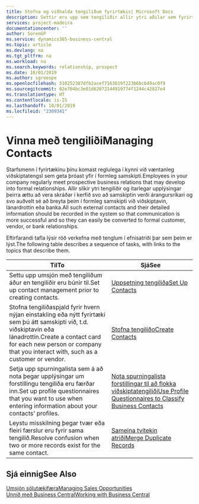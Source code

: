```yaml
---
title: Stofna og viðhalda tengiliðum fyrirtækis| Microsoft Docs
description: Settir eru upp sem tengiliðir allir ytri aðilar sem fyrirtækið hefur viðskiptatengsl við (til dæmis viðföng, viðskiptamenn, lánadrottnar og ráðgjafar).
services: project-madeira
documentationcenter: ''
author: SorenGP
ms.service: dynamics365-business-central
ms.topic: article
ms.devlang: na
ms.tgt_pltfrm: na
ms.workload: na
ms.search.keywords: relationship, prospect
ms.date: 10/01/2019
ms.author: sgroespe
ms.openlocfilehash: 510252387dfb2acef7163819f223b6bcb49ac0f9
ms.sourcegitcommit: 02e704bc3e01d62072144919774f1244c42827e4
ms.translationtype: HT
ms.contentlocale: is-IS
ms.lasthandoff: 10/01/2019
ms.locfileid: "2309341"
---
```

# <a name="managing-contacts"></a><span data-ttu-id="0c75c-103">Vinna með tengiliði</span><span class="sxs-lookup"><span data-stu-id="0c75c-103">Managing Contacts</span></span>
<span data-ttu-id="0c75c-104">Starfsmenn í fyrirtækinu þínu komast reglulega í kynni við væntanleg viðskiptatengsl sem geta þróast yfir í formleg samskipti.</span><span class="sxs-lookup"><span data-stu-id="0c75c-104">Employees in your company regularly meet prospective business relations that may develop into formal relationships.</span></span> <span data-ttu-id="0c75c-105">Allir slíkir ytri tengiliðir og ítarlegar upplýsingar þeirra ættu að vera skráðar í kerfið svo að samskiptin verði árangursríkari og svo auðvelt sé að breyta þeim í formleg samskipti við viðskiptavin, lánardrottin eða banka.</span><span class="sxs-lookup"><span data-stu-id="0c75c-105">All such external contacts and their detailed information should be recorded in the system so that communication is more successful and so they can easily be converted to formal customer, vendor, or bank relationships.</span></span>

<span data-ttu-id="0c75c-106">Eftirfarandi tafla lýsir röð verkefna með tenglum í efnisatriði þar sem þeim er lýst.</span><span class="sxs-lookup"><span data-stu-id="0c75c-106">The following table describes a sequence of tasks, with links to the topics that describe them.</span></span>

| <span data-ttu-id="0c75c-107">Til</span><span class="sxs-lookup"><span data-stu-id="0c75c-107">To</span></span> | <span data-ttu-id="0c75c-108">Sjá</span><span class="sxs-lookup"><span data-stu-id="0c75c-108">See</span></span> |
| --- | --- |
| <span data-ttu-id="0c75c-109">Settu upp umsjón með tengiliðum áður en tengiliðir eru búnir til.</span><span class="sxs-lookup"><span data-stu-id="0c75c-109">Set up contact management prior to creating contacts.</span></span> |[<span data-ttu-id="0c75c-110">Uppsetning tengiliða</span><span class="sxs-lookup"><span data-stu-id="0c75c-110">Set Up Contacts</span></span>](marketing-setup-contacts.md) |
| <span data-ttu-id="0c75c-111">Stofna tengiliðaspjald fyrir hvern nýjan einstakling eða nýtt fyrirtæki sem þú átt samskipti við, t.d. viðskiptavin eða lánadrottin.</span><span class="sxs-lookup"><span data-stu-id="0c75c-111">Create a contact card for each new person or company that you interact with, such as a customer or vendor.</span></span> |[<span data-ttu-id="0c75c-112">Stofna tengiliðo</span><span class="sxs-lookup"><span data-stu-id="0c75c-112">Create Contacts</span></span>](marketing-create-contact-companies.md) |
|<span data-ttu-id="0c75c-113">Setja upp spurningalista sem á að nota þegar upplýsingar um forstillingu tengiliða eru færðar inn.</span><span class="sxs-lookup"><span data-stu-id="0c75c-113">Set up profile questionnaires that you want to use when entering information about your contacts' profiles.</span></span>|[<span data-ttu-id="0c75c-114">Nota spurningalista forstillingar til að flokka viðskiptatengiliði</span><span class="sxs-lookup"><span data-stu-id="0c75c-114">Use Profile Questionnaires to Classify Business Contacts</span></span>](marketing-create-contact-profile-questionnaire.md)|
|<span data-ttu-id="0c75c-115">Leystu misskilning þegar tvær eða fleiri færslur eru fyrir sama tengilið.</span><span class="sxs-lookup"><span data-stu-id="0c75c-115">Resolve confusion when two or more records exist for the same contact.</span></span>|[<span data-ttu-id="0c75c-116">Sameina tvítekin atriði</span><span class="sxs-lookup"><span data-stu-id="0c75c-116">Merge Duplicate Records</span></span>](sales-how-merge-duplicate-records.md)|

## <a name="see-also"></a><span data-ttu-id="0c75c-117">Sjá einnig</span><span class="sxs-lookup"><span data-stu-id="0c75c-117">See Also</span></span>
[<span data-ttu-id="0c75c-118">Umsjón sölutækifæra</span><span class="sxs-lookup"><span data-stu-id="0c75c-118">Managing Sales Opportunities</span></span>](marketing-manage-sales-opportunities.md)  
[<span data-ttu-id="0c75c-119">Unnið með Business Central</span><span class="sxs-lookup"><span data-stu-id="0c75c-119">Working with Business Central</span></span>](ui-work-product.md)  
